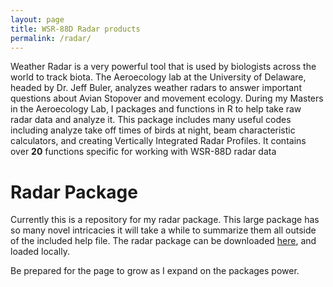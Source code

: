 ```yaml
---
layout: page
title: WSR-88D Radar products
permalink: /radar/
---
```


Weather Radar is a very powerful tool that is used by biologists across the world to track biota. The Aeroecology lab at the University of Delaware, headed by Dr. Jeff Buler, analyzes weather radars to answer important questions about Avian Stopover and movement ecology. During my Masters in the Aeroecology Lab, I packages and functions in R to help take raw radar data and analyze it. This package includes many useful codes including analyze take off times of birds at night, beam characteristic calculators, and creating Vertically Integrated Radar Profiles. It contains over **20** functions specific for working with WSR-88D radar data

# Radar Package
Currently this is a repository for my radar package. This large package has so many novel intricacies it will take a while to summarize them all outside of the included help file. The radar package can be downloaded [here](https://github.com/birderboone/Radar), and loaded locally.  

Be prepared for the page to grow as I expand on the packages power.

